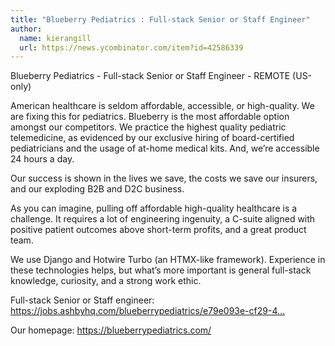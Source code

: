 ```yaml
---
title: "Blueberry Pediatrics : Full-stack Senior or Staff Engineer"
author:
  name: kierangill
  url: https://news.ycombinator.com/item?id=42586339
---
```

Blueberry Pediatrics - Full-stack Senior or Staff Engineer - REMOTE (US-only)

American healthcare is seldom affordable, accessible, or high-quality. We are fixing this for pediatrics. Blueberry is the most affordable option amongst our competitors. We practice the highest quality pediatric telemedicine, as evidenced by our exclusive hiring of board-certified pediatricians and the usage of at-home medical kits. And, we’re accessible 24 hours a day.

Our success is shown in the lives we save, the costs we save our insurers, and our exploding B2B and D2C business.

As you can imagine, pulling off affordable high-quality healthcare is a challenge. It requires a lot of engineering ingenuity, a C-suite aligned with positive patient outcomes above short-term profits, and a great product team.

We use Django and Hotwire Turbo (an HTMX-like framework). Experience in these technologies helps, but what’s more important is general full-stack knowledge, curiosity, and a strong work ethic.

Full-stack Senior or Staff engineer: <a href="https:&#x2F;&#x2F;jobs.ashbyhq.com&#x2F;blueberrypediatrics&#x2F;e79e093e-cf29-49b9-bcdd-bf37fc1be936" rel="nofollow">https:&#x2F;&#x2F;jobs.ashbyhq.com&#x2F;blueberrypediatrics&#x2F;e79e093e-cf29-4...</a>

Our homepage: <a href="https:&#x2F;&#x2F;blueberrypediatrics.com&#x2F;" rel="nofollow">https:&#x2F;&#x2F;blueberrypediatrics.com&#x2F;</a>
<JobApplication />

